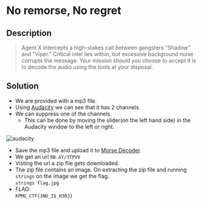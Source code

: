 # No remorse, No regret

## Description
> Agent X intercepts a high-stakes call between gangsters "Shadow" and "Viper." Critical intel lies within, but excessive background noise corrupts the message. Your mission should you choose to accept it is to decode the audio using the tools at your disposal.

## Solution
* We are provided with a mp3 file.
* Using [Audacity](https://www.audacityteam.org/) we can see that it has 2 channels.
* We can suppress one of the channels  
    * This can be done by moving the slider(on the left hand side) in the Audacity window to the left or right.

![audacity](image.png)
* Save the mp3 file and upload it to [Morse Decoder](https://morsecode.world/international/decoder/audio-decoder-adaptive.html).
* We get an url `RB.GY/3TPVV`
* Visting the url a zip file gets downloaded.
* The zip file contains an image. On extracting the zip file and running `strings` on the image we get the flag.  
`strings flag.jpg`
* FLAG:  
`KPMG_CTF{3ND_I$_H3R3}`
